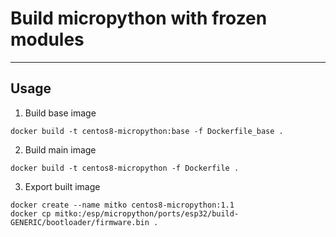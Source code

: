 # Build micropython with frozen modules
---

## Usage

1. Build base image
```shell
docker build -t centos8-micropython:base -f Dockerfile_base .
```

2. Build main image
```shell
docker build -t centos8-micropython -f Dockerfile .
```

3. Export built image
```shell
docker create --name mitko centos8-micropython:1.1
docker cp mitko:/esp/micropython/ports/esp32/build-GENERIC/bootloader/firmware.bin .
```
